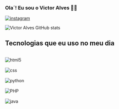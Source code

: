 ### Ola´! Eu sou o Victor Alves 🖐🏽

[![instagram](https://img.shields.io/badge/Instagram-E4405F?style=for-the-badge&logo=instagram&logoColor=white)](https://instagram.com//u_victoor)

![Victor Alves GitHub stats](https://github-readme-stats.vercel.app/api?username=Devctor&show_icons=true&theme=radical)

## Tecnologias que eu uso no meu dia 

<div style="display: inline_block"><br/>
    <img align="center" alt="html5" src="https://img.shields.io/badge/HTML-239120?style=for-the-badge&logo=html5&logoColor=white"/>

</div>

<div style="display: inline_block"><br/>
    <img align="center" alt="css" src="https://img.shields.io/badge/CSS-239120?&style=for-the-badge&logo=css3&logoColor=white"/>

</div>

<div style="display: inline_block"><br/>
    <img align="center" alt="python" src="https://img.shields.io/badge/Python-14354C?style=for-the-badge&logo=python&logoColor=white"/>

</div>

<div style="display: inline_block"><br/>
    <img align="center" alt="PHP" src="https://img.shields.io/badge/PHP-777BB4?style=for-the-badge&logo=php&logoColor=white"/>

</div>


<div style="display: inline_block"><br/>
    <img align="center" alt="java" src="https://img.shields.io/badge/Java-ED8B00?style=for-the-badge&logo=openjdk&logoColor=white"/>

</div>


